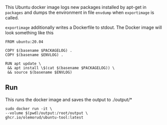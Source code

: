 
This Ubuntu docker image logs new packages installed by apt-get in `packages` and dumps the environment in file `envdump` when `exportimage` is called.

`exportimage` additionally writes a Dockerfile to stdout. The Docker image will look something like this
```
FROM ubuntu:20.04

COPY $(basename $PACKAGELOG) .
COPY $(basename $ENVLOG) .

RUN apt update \
 && apt install \$(cat $(basename $PACKAGELOG)) \
 && source $(basename $ENVLOG)
```

## Run
This runs the docker image and saves the output to ./output/*
```
sudo docker run -it \
--volume $(pwd)/output:/root/output \
ghcr.io/olemorud/ubuntu-tool:latest
```
